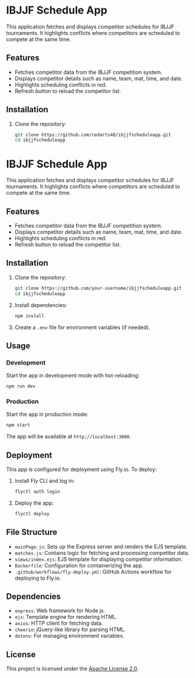 # IBJJF Schedule App

This application fetches and displays competitor schedules for IBJJF tournaments. It highlights conflicts where competitors are scheduled to compete at the same time.

## Features

- Fetches competitor data from the IBJJF competition system.
- Displays competitor details such as name, team, mat, time, and date.
- Highlights scheduling conflicts in red.
- Refresh button to reload the competitor list.

## Installation

1. Clone the repository:
   ```bash
   git clone https://github.com/cedarts48/ibjjfscheduleapp.git
   cd ibjjfscheduleapp
# IBJJF Schedule App

This application fetches and displays competitor schedules for IBJJF tournaments. It highlights conflicts where competitors are scheduled to compete at the same time.

## Features

- Fetches competitor data from the IBJJF competition system.
- Displays competitor details such as name, team, mat, time, and date.
- Highlights scheduling conflicts in red.
- Refresh button to reload the competitor list.

## Installation

1. Clone the repository:
   ```bash
   git clone https://github.com/your-username/ibjjfscheduleapp.git
   cd ibjjfscheduleapp
   ```

2. Install dependencies:
   ```bash
   npm install
   ```

3. Create a `.env` file for environment variables (if needed).

## Usage

### Development
Start the app in development mode with hot-reloading:
```bash
npm run dev
```

### Production
Start the app in production mode:
```bash
npm start
```

The app will be available at `http://localhost:3000`.

## Deployment

This app is configured for deployment using Fly.io. To deploy:

1. Install Fly CLI and log in:
   ```bash
   flyctl auth login
   ```

2. Deploy the app:
   ```bash
   flyctl deploy
   ```

## File Structure

- `mainPage.js`: Sets up the Express server and renders the EJS template.
- `matches.js`: Contains logic for fetching and processing competitor data.
- `views/index.ejs`: EJS template for displaying competitor information.
- `Dockerfile`: Configuration for containerizing the app.
- `.github/workflows/fly-deploy.yml`: GitHub Actions workflow for deploying to Fly.io.

## Dependencies

- `express`: Web framework for Node.js.
- `ejs`: Template engine for rendering HTML.
- `axios`: HTTP client for fetching data.
- `cheerio`: jQuery-like library for parsing HTML.
- `dotenv`: For managing environment variables.

## License

This project is licensed under the [Apache License 2.0](LICENSE).
```
